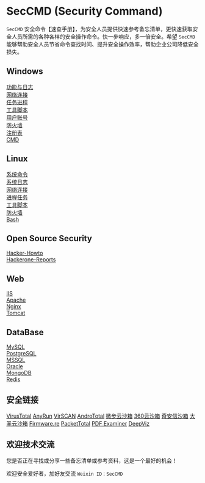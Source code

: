 SecCMD (Security Command)
===

`SecCMD` 安全命令【速查手册】，为安全人员提供快速参考备忘清单，更快速获取安全人员所需的各种各样的安全操作命令。快一步响应，多一倍安全。希望 `SecCMD` 能够帮助安全人员节省命令查找时间、提升安全操作效率，帮助企业公司降低安全损失。

## Windows

[功能与日志](./docs/windows/windows-logs.md)<!--rehype:style=background: rgb(72 143 223);-->  
[网络连接](./docs/windows/windows-network.md)<!--rehype:style=background: rgb(72 143 223);-->  
[任务进程](./docs/windows/windows-tasks.md)<!--rehype:style=background: rgb(72 143 223);-->  
[工具脚本](./docs/windows/windows-tools.md)<!--rehype:style=background: rgb(72 143 223);-->  
[用户账号](./docs/windows/windows-users.md)<!--rehype:style=background: rgb(72 143 223);-->  
[防火墙  ](./docs/windows/windows-firewall.md)<!--rehype:style=background: rgb(72 143 223);-->  
[注册表  ](./docs/windows/windows-reg.md)<!--rehype:style=background: rgb(72 143 223);-->  
[CMD](./docs/CMD.md)<!--rehype:style=background: rgb(72 143 223);-->  
<!--rehype:class=home-card-->

## Linux

[系统命令](./docs/linux/linux-command.md)<!--rehype:style=background: rgb(0 237 100);-->  
[系统日志](./docs/linux/linux-logs.md)<!--rehype:style=background: rgb(0 237 100);-->  
[网络连接](./docs/linux/linux-network.md)<!--rehype:style=background: rgb(0 237 100);-->  
[进程任务](./docs/linux/linux-tasks.md)<!--rehype:style=background: rgb(0 237 100);-->  
[工具脚本](./docs/linux/linux-tools.md)<!--rehype:style=background: rgb(0 237 100);-->  
[防火墙](./docs/linux/linux-firewall.md)<!--rehype:style=background: rgb(0 237 100);-->  
[Bash](./docs/bash.md)<!--rehype:style=background: rgb(0 237 100);-->  
<!--rehype:class=home-card-->

## Open Source Security

[Hacker-Howto](./docs/open/hacker-howto.md)<!--rehype:style=background: rgb(0 237 100);-->  
[Hackerone-Reports](./docs/open/hacker-howto.md)<!--rehype:style=background: rgb(0 237 100);-->  




<!--rehype:ignore:start-->
## Web

[IIS](./docs/quickreference.md)<!--rehype:style=background: rgb(253 53 76);-->  
[Apache](./docs/aspect-ratio.md)<!--rehype:style=background: rgb(253 53 76);-->  
[Nginx](./docs/github-actions.md)<!--rehype:style=background: rgb(253 53 76);-->  
[Tomcat](./docs/gitlab-ci.md)<!--rehype:style=background: rgb(253 53 76);-->  
<!--rehype:class=home-card-->

## DataBase
[MySQL](./docs/colors-named.md)<!--rehype:style=background: rgb(192 132 252);-->  
[PostgreSQL](./docs/http-status-code.md)<!--rehype:style=background: rgb(192 132 252);-->  
[MSSQL](./docs/html-char.md)<!--rehype:style=background: rgb(192 132 252);-->  
[Oracle](./docs/iso-639-1.md)<!--rehype:style=background: rgb(192 132 252);-->  
[MongoDB](./docs/emoji.md)<!--rehype:style=background: rgb(192 132 252);-->  
[Redis](./docs/mime.md)<!--rehype:style=background: rgb(192 132 252);-->  
<!--rehype:class=home-card-->
<!--rehype:ignore:end-->

## 安全链接
<!--rehype:wrap-style=text-align: center;max-width: 650px;margin: 0 auto;&class=home-title-reset-->
[VirusTotal](https://www.virustotal.com)<!--rehype:target=_blank-->
[AnyRun](https://app.any.run)<!--rehype:target=_blank-->
[VirSCAN](https://www.virscan.org)<!--rehype:target=_blank-->
[AndroTotal](https://andrototal.org)<!--rehype:target=_blank-->
[微步云沙箱](https://s.threatbook.cn)<!--rehype:target=_blank-->
[360云沙箱](https://ata.360.cn)<!--rehype:target=_blank-->
[奇安信沙箱](https://ti.qianxin.com)<!--rehype:target=_blank-->
[大圣云沙箱](https://mac-cloud.riskivy.com/detect)<!--rehype:target=_blank-->
[Firmware.re](http://firmware.re)<!--rehype:target=_blank-->
[PacketTotal](https://packettotal.com)<!--rehype:target=_blank-->
[PDF Examiner](http://www.pdfexaminer.com)<!--rehype:target=_blank-->
[DeepViz](https://www.deepviz.com)<!--rehype:target=_blank-->
<!--rehype:class=home-card home-links-->


## 欢迎技术交流
<!--rehype:wrap-style=text-align: center;max-width: 650px;margin: 0 auto;padding-top:4rem;&class=home-title-reset-->

您是否正在寻找或分享一些备忘清单或参考资料，这是一个最好的机会！

欢迎安全爱好者，加好友交流 `Weixin ID：SecCMD`
